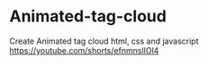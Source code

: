 # Animated-tag-cloud
Create Animated tag cloud html, css and javascript https://youtube.com/shorts/efnmnsIlOl4
